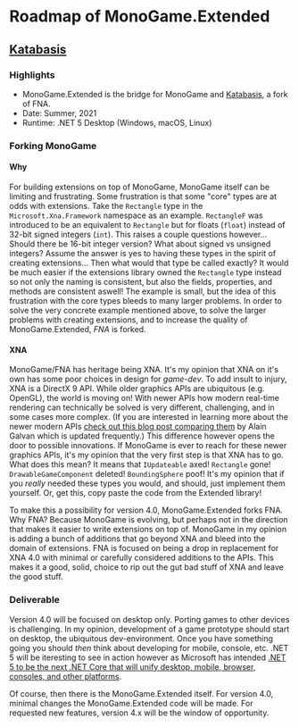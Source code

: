 # Roadmap of MonoGame.Extended

## [Katabasis]([Katabasis](https://github.com/craftworkgames/katabasis))

### Highlights

* MonoGame.Extended is the bridge for MonoGame and [Katabasis](https://github.com/craftworkgames/katabasis), a fork of FNA.
* Date: Summer, 2021
* Runtime: .NET 5 Desktop (Windows, macOS, Linux)

### Forking MonoGame

#### Why

For building extensions on top of MonoGame, MonoGame itself can be limiting and frustrating. Some frustration is that some "core" types are at odds with extensions. Take the `Rectangle` type in the `Microsoft.Xna.Framework` namespace as an example. `RectangleF` was introduced to be an equivalent to `Rectangle` but for floats (`float`) instead of 32-bit signed integers (`int`). This raises a couple questions however... Should there be 16-bit integer version? What about signed vs unsigned integers? Assume the answer is yes to having these types in the spirit of creating extensions... Then what would that type be called exactly? It would be much easier if the extensions library owned the `Rectangle` type instead so not only the naming is consistent, but also the fields, properties, and methods are consistent aswell! The example is small, but the idea of this frustration with the core types bleeds to many larger problems. In order to solve the very concrete example mentioned above, to solve the larger problems with creating extensions, and to increase the quality of MonoGame.Extended, *FNA* is forked.

#### XNA

MonoGame/FNA has heritage being XNA. It's my opinion that XNA on it's own has some poor choices in design for *game-dev*. To add insult to injury, XNA is a DirectX 9 API. While older graphics APIs are ubiquitous (e.g. OpenGL), the world is moving on! With newer APIs how modern real-time rendering can technically be solved is very different, challenging, and in some cases more complex. (If you are interested in learning more about the newer modern APIs [check out this blog post comparing them](https://alain.xyz/blog/comparison-of-modern-graphics-apis) by Alain Galvan which is updated frequently.) This difference however opens the door to possible innovations. If MonoGame is ever to reach for these newer graphics APIs, it's my opinion that the very first step is that XNA has to go. What does this mean? It means that `IUpdateable` axed! `Rectangle` gone! `DrawableGameComponent` deleted! `BoundingSphere` poof! It's my opinion that if you *really* needed these types you would, and should, just implement them yourself. Or, get this, copy paste the code from the Extended library!

To make this a possibility for version 4.0, MonoGame.Extended forks FNA. Why FNA? Because MonoGame is evolving, but perhaps not in the direction that makes it easier to write extensions on top of. MonoGame in my opinion is adding a bunch of additions that go beyond XNA and bleed into the domain of extensions. FNA is focused on being a drop in replacement for XNA 4.0 with minimal or carefully considered additions to the APIs. This makes it a good, solid, choice to rip out the gut bad stuff of XNA and leave the good stuff.

### Deliverable

Version 4.0 will be focused on desktop only. Porting games to other devices is challenging. In my opinion, development of a game prototype should start on desktop, the ubiquitous dev-environment. Once you have something going you should *then* think about developing for mobile, console, etc. .NET 5 will be iteresting to see in action however as Microsoft has intended [.NET 5 to be the next .NET Core that will unify desktop, mobile, browser, consoles, and other platforms](https://devblogs.microsoft.com/dotnet/introducing-net-5/). 

Of course, then there is the MonoGame.Extended itself. For version 4.0, minimal changes the MonoGame.Extended code will be made. For requested new features, version 4.x will be the window of opportunity.

